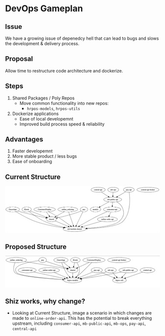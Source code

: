 # DevOps Gameplan

## Issue

We have a growing issue of depenedcy hell that can lead to bugs and slows the development & delivery process.

## Proposal

Allow time to restructure code architecture and dockerize.

## Steps

1. Shared Packages \/ Poly Repos
    - Move common functionality into new repos: 
        - `hrpos-models`, `hrpos-utils`
2. Dockerize applications
    - Ease of local developemnt
    - Improved build process speed & reliability

## Advantages
1. Faster developemnt
2. More stable product \/ less bugs
3. Ease of onboarding

## Current Structure
![ScreenShot](./dep-graphs/current.png)

## Proposed Structure
![ScreenShot](./dep-graphs/future.png)

## Shiz works, why change?
- Looking at Current Structure, image a scenario in which changes are made to `online-order-api`. This has the potential to break everything upstream, including `consumer-api`, `mb-public-api`, `mb-ops`, `pay-api`, `central-api`
<!-- - In order to do a piece of work on `OnlineOrdering` application, you have to:
    - Run CoreTunnel
    - Run Serverless
    - Run React Bundler -->